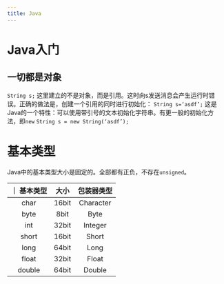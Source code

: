 ```yaml
---
title: Java
---
```


# Java入门

## 一切都是对象

`String s;`
这里建立的不是对象，而是引用。这时向s发送消息会产生运行时错误。正确的做法是，创建一个引用的同时进行初始化：
`String s=‘asdf’;`
这是Java的一个特性：可以使用带引号的文本初始化字符串。有更一般的初始化方法，即`new`
`String s = new String(‘asdf’);`

# 基本类型

Java中的基本类型大小是固定的。全部都有正负，不存在`unsigned`。

｜ 基本类型 | 大小 | 包装器类型 |
| :---: | :---: | :---: |
| char | 16bit | Character |
| byte | 8bit | Byte |
| int | 32bit | Integer |
| short | 16bit | Short |
| long | 64bit | Long |
| float | 32bit | Float |
| double | 64bit | Double |
